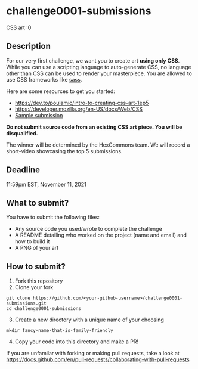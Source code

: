 # challenge0001-submissions
CSS art :0

## Description

For our very first challenge, we want you to create art **using only CSS**. While you can use a scripting language to auto-generate CSS, no language other than CSS can be used to render your masterpiece. You are allowed to use CSS frameworks like [sass](https://sass-lang.com/).

Here are some resources to get you started:
- https://dev.to/poulamic/intro-to-creating-css-art-1ep5
- https://developer.mozilla.org/en-US/docs/Web/CSS
- [Sample submission](sample-css-dog)

**Do not submit source code from an existing CSS art piece. You will be disqualified.**

The winner will be determined by the HexCommons team. We will record a short-video showcasing the top 5 submissions.

## Deadline

11:59pm EST, November 11, 2021

## What to submit?

You have to submit the following files:
- Any source code you used/wrote to complete the challenge
- A README detailing who worked on the project (name and email) and how to build it
- A PNG of your art

## How to submit?

1. Fork this repository
2. Clone your fork
```
git clone https://github.com/<your-github-username>/challenge0001-submissions.git
cd challenge0001-submissions
```
3. Create a new directory with a unique name of your choosing
```
mkdir fancy-name-that-is-family-friendly
```
4. Copy your code into this directory and make a PR!

If you are unfamilar with forking or making pull requests, take a look at https://docs.github.com/en/pull-requests/collaborating-with-pull-requests
